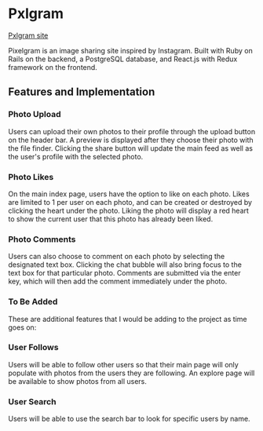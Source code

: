 # Pxlgram

[Pxlgram site](http://pxlgram.herokuapp.com)

Pixelgram is an image sharing site inspired by Instagram. Built with Ruby on Rails on the backend,
a PostgreSQL database, and React.js with Redux framework on the frontend.

## Features and Implementation

### Photo Upload

Users can upload their own photos to their profile through the upload button on the header bar. A
preview is displayed after they choose their photo with the file finder. Clicking the share button
will update the main feed as well as the user's profile with the selected photo.

### Photo Likes

On the main index page, users have the option to like on each photo.
Likes are limited to 1 per user on each photo, and can be created or destroyed by clicking the
heart under the photo. Liking the photo will display a red heart to show the
current user that this photo has already been liked.

### Photo Comments

Users can also choose to comment on each photo by selecting the designated
text box. Clicking the chat bubble will also bring focus to the text box for that
particular photo. Comments are submitted via the enter key, which will then add the
comment immediately under the photo.

### To Be Added

These are additional features that I would be adding to the project as time goes on:

### User Follows

Users will be able to follow other users so that their main page will only populate
with photos from the users they are following. An explore page will be available to
show photos from all users.

### User Search

Users will be able to use the search bar to look for specific users by name.
